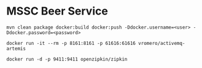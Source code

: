 # MSSC Beer Service

```
mvn clean package docker:build docker:push -Ddocker.username=<user> -Ddocker.password=<password>
```

```
docker run -it --rm -p 8161:8161 -p 61616:61616 vromero/activemq-artemis
```

```
docker run -d -p 9411:9411 openzipkin/zipkin
```
